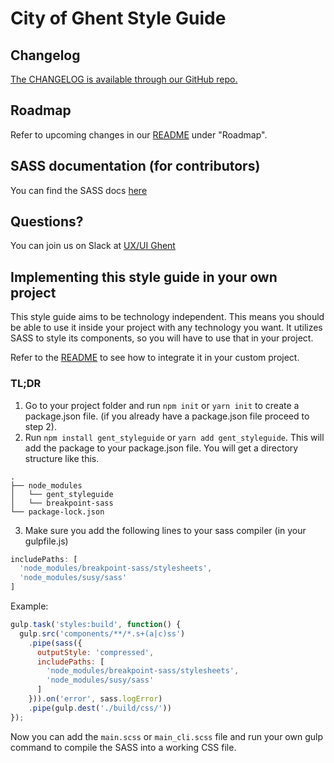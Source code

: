 # City of Ghent Style Guide

## Changelog

[The CHANGELOG is available through our GitHub repo.](https://github.com/StadGent/fractal_styleguide_gent-base/blob/develop/CHANGELOG.md)

## Roadmap

Refer to upcoming changes in our [README](https://github.com/StadGent/fractal_styleguide_gent-base/blob/develop/README.md)
under "Roadmap".

## SASS documentation (for contributors)

You can find the SASS docs <a href="{{ path '/sassdocs/index.html' }}" target="_blank">here</a>

## Questions?

You can join us on Slack at <a href="https://uxuighent.slack.com/" target="_blank">UX/UI Ghent</a>

## Implementing this style guide in your own project

This style guide aims to be technology independent. This means you should be
able to use it inside your project with any technology you want. It utilizes
SASS to style its components, so you will have to use that in your project.

Refer to the [README](https://github.com/StadGent/fractal_styleguide_gent-base/blob/develop/README.md)
to see how to integrate it in your custom project.

### TL;DR

1. Go to your project folder and run `npm init` or `yarn init` to create a
  package.json file.
  (if you already have a package.json file proceed to step 2).
2. Run `npm install gent_styleguide` or `yarn add gent_styleguide`.
  This will add the package to your package.json file.
  You will get a directory structure like this.

```nolang
.
├── node_modules
│   └── gent_styleguide
│   └── breakpoint-sass
└── package-lock.json
```

3. Make sure you add the following lines to your sass compiler (in your
  gulpfile.js)

```javascript
includePaths: [
  'node_modules/breakpoint-sass/stylesheets',
  'node_modules/susy/sass'
]
```

Example:

```javascript
gulp.task('styles:build', function() {
  gulp.src('components/**/*.s+(a|c)ss')
    .pipe(sass({
      outputStyle: 'compressed',
      includePaths: [
        'node_modules/breakpoint-sass/stylesheets',
        'node_modules/susy/sass'
      ]
    })).on('error', sass.logError)
    .pipe(gulp.dest('./build/css/'))
});
```

Now you can add the `main.scss` or `main_cli.scss` file and run your own gulp
command to compile the SASS into a working CSS file.
